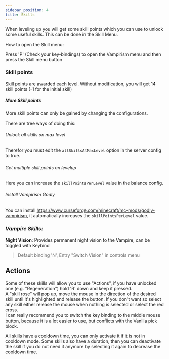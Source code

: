 ```yaml
---
sidebar_position: 4
title: Skills
---
```


When leveling up you will get some skill points which you can use to unlock some useful skills. This can be done in the Skill Menu.

How to open the Skill menu:

Press 'P' (Check your key-bindings) to open the Vampirism menu and then press the Skill menu button

### Skill points

Skill points are awarded each level. Without modification, you will get 14 skill points (-1 for the initial skill)  

##### More Skill points
More skill points can only be gained by changing the configurations.

There are tree ways of doing this:
###### Unlock all skills on max level
Therefor you must edit the `allSkillsAtMaxLevel` option in the server config to true.

###### Get multiple skill points on levelup
Here you can increase the `skillPointsPerLevel` value in the balance config.

###### Install Vampirism Godly
You can install https://www.curseforge.com/minecraft/mc-mods/godly-vampirism, it automatically increases the `skillPointsPerLevel` value.
 
### _Vampire Skills:_

**Night Vision**: Provides permanent night vision to the Vampire, can be toggled with Keybind 
> Default binding 'N', Entry "Switch Vision" in controls menu

## Actions
Some of these skills will allow you to use "Actions", if you have unlocked one (e.g. "Regeneration") hold 'R' down and keep it pressed.  
A "skill rose" will pop up, move the mouse in the direction of the desired skill until it's highlighted and release the button. If you don't want so select any skill either release the mouse when nothing is selected or select the red cross.  
I can really recommend you to switch the key binding to the middle mouse button, because it is a lot easier to use, but conflicts with the Vanilla pick block.  

All skills have a cooldown time, you can only activate it if it is not in cooldown mode. Some skills also have a duration, then you can deactivate the skill if you do not need it anymore by selecting it again to decrease the cooldown time.
